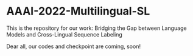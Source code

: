 # AAAI-2022-Multilingual-SL
This is the repository for our work: Bridging the Gap between Language Models and Cross-Lingual Sequence Labeling

Dear all, our codes and checkpoint are coming, soon!

